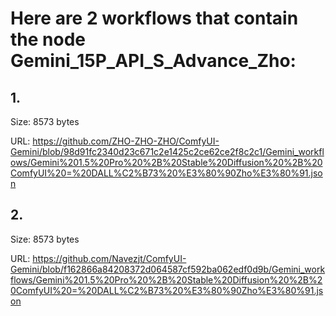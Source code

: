 # Here are 2 workflows that contain the node Gemini_15P_API_S_Advance_Zho:

## 1. 

Size: 8573 bytes

URL: https://github.com/ZHO-ZHO-ZHO/ComfyUI-Gemini/blob/98d91fc2340d23c671c2e1425c2ce62ce2f8c2c1/Gemini_workflows/Gemini%201.5%20Pro%20%2B%20Stable%20Diffusion%20%2B%20ComfyUI%20=%20DALL%C2%B73%20%E3%80%90Zho%E3%80%91.json

## 2. 

Size: 8573 bytes

URL: https://github.com/Navezjt/ComfyUI-Gemini/blob/f162866a84208372d064587cf592ba062edf0d9b/Gemini_workflows/Gemini%201.5%20Pro%20%2B%20Stable%20Diffusion%20%2B%20ComfyUI%20=%20DALL%C2%B73%20%E3%80%90Zho%E3%80%91.json

